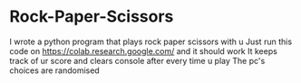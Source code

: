 # Rock-Paper-Scissors
I wrote a python program that plays rock paper scissors with u
Just run this code on https://colab.research.google.com/ and it should work
It keeps track of ur score and clears console after every time u play 
The pc's choices are randomised 
